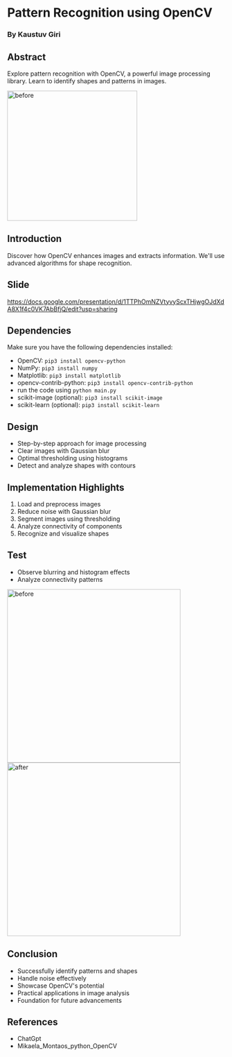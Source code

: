 # Pattern Recognition using OpenCV
### By Kaustuv Giri

## Abstract
Explore pattern recognition with OpenCV, a powerful image processing library. Learn to identify shapes and patterns in images.

<img width="300" alt="before" src="https://github.com/girik21/Pattern-Recongnition-using-OpenCV/assets/87162191/c7f2fcc3-f33b-44df-9440-a3f0603453ef">

## Introduction
Discover how OpenCV enhances images and extracts information. We'll use advanced algorithms for shape recognition.

## Slide
https://docs.google.com/presentation/d/1TTPhOmNZVtyvyScxTHjwgOJdXdA8X1f4c0VK7AbBfjQ/edit?usp=sharing

## Dependencies
Make sure you have the following dependencies installed:
- OpenCV: `pip3 install opencv-python`
- NumPy: `pip3 install numpy`
- Matplotlib: `pip3 install matplotlib`
- opencv-contrib-python: `pip3 install opencv-contrib-python`
- run the code using `python main.py`
- scikit-image (optional): `pip3 install scikit-image`
- scikit-learn (optional): `pip3 install scikit-learn`

## Design
- Step-by-step approach for image processing
- Clear images with Gaussian blur
- Optimal thresholding using histograms
- Detect and analyze shapes with contours

## Implementation Highlights
1. Load and preprocess images
2. Reduce noise with Gaussian blur
3. Segment images using thresholding
4. Analyze connectivity of components
5. Recognize and visualize shapes

## Test
- Observe blurring and histogram effects
- Analyze connectivity patterns
<img width="400" alt="before" src="https://github.com/girik21/Pattern-Recongnition-using-OpenCV/assets/87162191/545bc81d-4c99-4b21-b4e2-0a5db9918cc1">
<img width="400" alt="after" src="https://github.com/girik21/Pattern-Recongnition-using-OpenCV/assets/87162191/8fcabbde-22dc-4e80-b33d-6669490ae52e">


## Conclusion
- Successfully identify patterns and shapes
- Handle noise effectively
- Showcase OpenCV's potential
- Practical applications in image analysis
- Foundation for future advancements

## References
- ChatGpt
- Mikaela_Montaos_python_OpenCV
